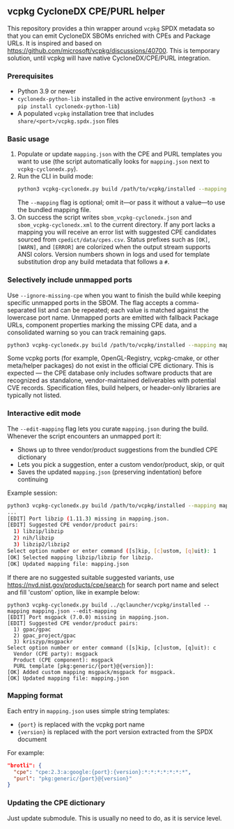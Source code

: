 ## vcpkg CycloneDX CPE/PURL helper

This repository provides a thin wrapper around `vcpkg` SPDX metadata so that you can emit CycloneDX SBOMs enriched with CPEs and Package URLs. It is inspired and based on https://github.com/microsoft/vcpkg/discussions/40700. This is temporary solution, until vcpkg will have native CycloneDX/CPE/PURL integration.

### Prerequisites
- Python 3.9 or newer
- `cyclonedx-python-lib` installed in the active environment (`python3 -m pip install cyclonedx-python-lib`)
- A populated `vcpkg` installation tree that includes `share/<port>/vcpkg.spdx.json` files

### Basic usage
1. Populate or update `mapping.json` with the CPE and PURL templates you want to use (the script automatically looks for `mapping.json` next to `vcpkg-cyclonedx.py`).
2. Run the CLI in build mode:
   ```bash
   python3 vcpkg-cyclonedx.py build /path/to/vcpkg/installed --mapping mapping.json
   ```
   The `--mapping` flag is optional; omit it—or pass it without a value—to use the bundled mapping file.
3. On success the script writes `sbom_vcpkg-cyclonedx.json` and `sbom_vcpkg-cyclonedx.xml` to the current directory. If any port lacks a mapping you will receive an error list with suggested CPE candidates sourced from `cpedict/data/cpes.csv`. Status prefixes such as `[OK]`, `[WARN]`, and `[ERROR]` are colorized when the output stream supports ANSI colors. Version numbers shown in logs and used for template substitution drop any build metadata that follows a `#`.

### Selectively include unmapped ports
Use `--ignore-missing-cpe` when you want to finish the build while keeping specific unmapped ports in the SBOM. The flag accepts a comma-separated list and can be repeated; each value is matched against the lowercase port name. Unmapped ports are emitted with fallback Package URLs, component properties marking the missing CPE data, and a consolidated warning so you can track remaining gaps.
```bash
python3 vcpkg-cyclonedx.py build /path/to/vcpkg/installed --mapping mapping.json --ignore-missing-cpe brotli,zlib
```

Some vcpkg ports (for example, OpenGL-Registry, vcpkg-cmake, or other meta/helper packages) do not exist in the official CPE dictionary.
This is expected — the CPE database only includes software products that are recognized as standalone, vendor-maintained deliverables with potential CVE records.
Specification files, build helpers, or header-only libraries are typically not listed.

### Interactive edit mode
The `--edit-mapping` flag lets you curate `mapping.json` during the build. Whenever the script encounters an unmapped port it:
- Shows up to three vendor/product suggestions from the bundled CPE dictionary
- Lets you pick a suggestion, enter a custom vendor/product, skip, or quit
- Saves the updated `mapping.json` (preserving indentation) before continuing

Example session:
```bash
python3 vcpkg-cyclonedx.py build /path/to/vcpkg/installed --mapping mapping.json --edit-mapping
...
[EDIT] Port libzip (1.11.3) missing in mapping.json.
[EDIT] Suggested CPE vendor/product pairs:
  1) libzip/libzip
  2) nih/libzip
  3) libzip2/libzip2
Select option number or enter command ([s]kip, [c]ustom, [q]uit): 1
[OK] Selected mapping libzip/libzip for libzip.
[OK] Updated mapping file: mapping.json
```

If there are no suggested suitable suggested variants, use https://nvd.nist.gov/products/cpe/search for search port name and select and fill 'custom' option, like in example below:

```
python3 vcpkg-cyclonedx.py build ../qclauncher/vcpkg/installed --mapping mapping.json --edit-mapping
[EDIT] Port msgpack (7.0.0) missing in mapping.json.
[EDIT] Suggested CPE vendor/product pairs:
  1) gpac/gpac
  2) gpac_project/gpac
  3) kriszyp/msgpackr
Select option number or enter command ([s]kip, [c]ustom, [q]uit): c
  Vendor (CPE party): msgpack
  Product (CPE component): msgpack
  PURL template [pkg:generic/{port}@{version}]: 
[OK] Added custom mapping msgpack/msgpack for msgpack.
[OK] Updated mapping file: mapping.json
```

### Mapping format
Each entry in `mapping.json` uses simple string templates:
- `{port}` is replaced with the vcpkg port name
- `{version}` is replaced with the port version extracted from the SPDX document

For example:
```json
"brotli": {
  "cpe": "cpe:2.3:a:google:{port}:{version}:*:*:*:*:*:*:*",
  "purl": "pkg:generic/{port}@{version}"
}
```

### Updating the CPE dictionary
Just update submodule. This is usually no need to do, as it is service level.
